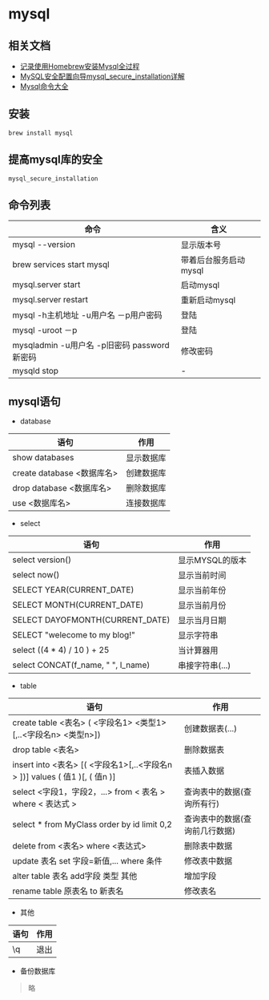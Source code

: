 # mysql

## 相关文档

- [记录使用Homebrew安装Mysql全过程](http://blog.csdn.net/lkxlaz/article/details/54580735)
- [MySQL安全配置向导mysql_secure_installation详解](http://www.jb51.net/article/47727.htm)
- [Mysql命令大全](http://www.cnblogs.com/zhangzhu/archive/2013/07/04/3172486.html)

## 安装

```
brew install mysql
```

## 提高mysql库的安全

```
mysql_secure_installation
```

## 命令列表

命令                                  | 含义
----------------------------------- | -------------
mysql --version                     | 显示版本号
brew services start mysql           | 带着后台服务启动mysql
mysql.server start                  | 启动mysql
mysql.server restart                | 重新启动mysql
mysql -h主机地址 -u用户名 －p用户密码           | 登陆
mysql -uroot －p                     | 登陆
mysqladmin -u用户名 -p旧密码 password 新密码 | 修改密码
mysqld stop                         | -

## mysql语句

- database

语句                     | 作用
---------------------- | -----
show databases         | 显示数据库
create database <数据库名> | 创建数据库
drop database <数据库名>   | 删除数据库
use <数据库名>             | 连接数据库

- select

语句                                 | 作用
---------------------------------- | ----------
select version()                   | 显示MYSQL的版本
select now()                       | 显示当前时间
SELECT YEAR(CURRENT_DATE)          | 显示当前年份
SELECT MONTH(CURRENT_DATE)         | 显示当前月份
SELECT DAYOFMONTH(CURRENT_DATE)    | 显示当月日期
SELECT "welecome to my blog!"      | 显示字符串
select ((4 * 4) / 10 ) + 25        | 当计算器用
select CONCAT(f_name, " ", l_name) | 串接字符串(...)

- table

语句                                                                | 作用
----------------------------------------------------------------- | ----------------
create table <表名> ( <字段名1> <类型1> [,..<字段名n> <类型n>])               | 创建数据表(...)
drop table <表名>                                                   | 删除数据表
insert into <表名> [( <字段名1>[,..<字段名n > ])] values ( 值1 )[, ( 值n )] | 表插入数据
select <字段1，字段2，...> from < 表名 > where < 表达式 >                    | 查询表中的数据(查询所有行)
select * from MyClass order by id limit 0,2                       | 查询表中的数据(查询前几行数据)
delete from <表名> where <表达式>                                      | 删除表中数据
update 表名 set 字段=新值,... where 条件                                  | 修改表中数据
alter table 表名 add字段 类型 其他                                        | 增加字段
rename table 原表名 to 新表名                                           | 修改表名

- 其他

语句 | 作用
-- | --
\q | 退出

- 备份数据库

> 略
